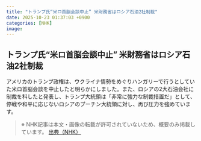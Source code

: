 ```yaml
---
title: "トランプ氏“米ロ首脳会談中止” 米財務省はロシア石油2社制裁"
date: 2025-10-23 01:37:03 +0900
categories: [NHK]
image: 
---
```

## トランプ氏“米ロ首脳会談中止” 米財務省はロシア石油2社制裁

アメリカのトランプ政権は、ウクライナ情勢をめぐりハンガリーで行うとしていた米ロ首脳会談を中止したと明らかにしました。また、ロシアの2大石油会社に制裁を科したと発表し、トランプ大統領は「非常に強力な制裁措置だ」として、停戦や和平に応じないロシアのプーチン大統領に対し、再び圧力を強めています。

> ※ NHK記事は本文・画像の転載が許可されていないため、概要のみ掲載しています。
[出典（NHK）](http://www3.nhk.or.jp/news/html/20251023/k10014956631000.html)
